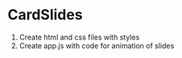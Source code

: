 # CardSlides

1. Create html and css files with styles
2. Create app.js with code for animation of slides
